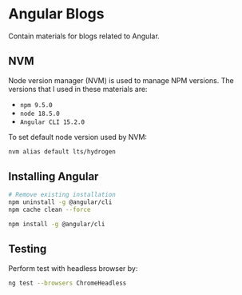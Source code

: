 # Angular Blogs

Contain materials for blogs related to Angular.

## NVM

Node version manager (NVM) is used to manage NPM versions. The versions that I used in these materials are:

- `npm 9.5.0`
- `node 18.5.0`
- `Angular CLI 15.2.0`

To set default node version used by NVM:

```sh
nvm alias default lts/hydrogen
```

## Installing Angular
```sh
# Remove existing installation
npm uninstall -g @angular/cli
npm cache clean --force

npm install -g @angular/cli
```

## Testing
Perform test with headless browser by:

```sh
ng test --browsers ChromeHeadless
```
